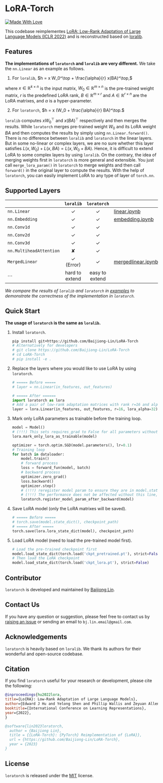 # LoRA-Torch

[![Made With Love](https://img.shields.io/badge/Made%20With-Love-orange.svg)](https://github.com/Baijiong-Lin/LoRA-Torch)

This codebase reimplementes [LoRA: Low-Rank Adaptation of Large Language Models (ICLR 2022)](https://openreview.net/forum?id=nZeVKeeFYf9) and is reconstructed based on [loralib](https://github.com/microsoft/LoRA). 



## Features

**The implementations of ``loratorch`` and ``loralib`` are very different.** We take the ``nn.Linear`` as an example as follows.

1. For ``loralib``,
   $h = x W_0^\top + \frac{\alpha}{r} x(BA)^\top,$

where $x\in\mathbb{R}^{k\times n}$ is the input matrix, $W_0\in\mathbb{R}^{m\times n}$ is the pre-trained weight matrix, $r$ is the predefined LoRA rank, $B\in\mathbb{R}^{m\times r}$ and $A\in \mathbb{R}^{r\times n}$ are the LoRA matrixes, and $\alpha$ is a hyper-parameter.

2. For ``loratorch``,
   $h = x (W_0 + \frac{\alpha}{r} BA)^\top.$
   
   

``loralib`` computes $xW_0^\top$ and $x(BA)^\top$ respectively and then merges the results. While ``loratorch`` merges pre-trained weight $W_0$ and its LoRA weight $BA$ and then computes the results by simply using ``nn.Linear.forward()``. There is no difference between ``loralib`` and ``loratorch`` in the linear layers. But in some no-linear or complex layers, we are no sure whether this layer satisfies $L(x, W_0)+L(x, BA) = L(x, W_0+BA)$. Hence, it is difficult to extend LoRA to some complex layers by using ``loralib``. On the contrary, the idea of merging weights first in ``loratorch`` is more general and extensible. You just call ``merge_lora_param()`` in ``loratorch`` to merge weights and then call ``forward()`` in the original layer to compute the results. With the help of ``loratorch``, you can easily implement LoRA to any type of layer of ``torch.nn``.



## Supported Layers

|                           | ``loralib``    | ``loratorch``  |                                                    |
| ------------------------- |:--------------:|:--------------:| -------------------------------------------------- |
| ``nn.Linear``             | ✓              | ✓              | [linear.ipynb](https://github.com/Baijiong-Lin/LoRA-Torch/blob/main/examples/linear.ipynb)            |
| ``nn.Embedding``          | ✓              | ✓              | [embedding.ipynb](https://github.com/Baijiong-Lin/LoRA-Torch/blob/main/examples/embedding.ipynb)      |
| ``nn.Conv1d``             | ✓              | ✓              |                                                    |
| ``nn.Conv2d``             | ✓              | ✓              |                                                    |
| ``nn.Conv3d``             | ✓              | ✓              |                                                    |
| ``nn.MultiheadAttention`` | ✘              | ✓              |                                                    |
| ``MergedLinear``          | ✓ (Error)      | ✓              | [mergedlinear.ipynb](https://github.com/Baijiong-Lin/LoRA-Torch/blob/main/examples/mergedlinear.ipynb) |
| $\cdots$                  | hard to extend | easy to extend |                                                    |

*We compare the results of ``loralib`` and ``loratorch``  in [examples](./examples) to demonstrate the correctness of the implementation in ``loratorch``.*



## Quick Start

**The usage of ``loratorch`` is the same as ``loralib``.**

1. Install ``loratorch``.
   
   ```bash
   pip install git+https://github.com/Baijiong-Lin/LoRA-Torch
   # Alternatively for developers
   # git clone https://github.com/Baijiong-Lin/LoRA-Torch
   # cd LoRA-Torch
   # pip install -e .
   ```

2. Replace the layers where you would like to use LoRA by using ``loratorch``.
   
   ```python
   # ===== Before =====
   # layer = nn.Linear(in_features, out_features)
   
   # ===== After ======
   import loratorch as lora
   # Add a pair of low-rank adaptation matrices with rank r=16 and alpha=32
   layer = lora.Linear(in_features, out_features, r=16, lora_alpha=32)
   ```

3. Mark only LoRA parameters as trainable before the training loop.
   
   ```python
   model = Model()
   # (!!!) This sets requires_grad to False for all parameters without the string "lora_" in their names
   lora.mark_only_lora_as_trainable(model)
   
   optimizer = torch.optim.SGD(model.parameters(), lr=0.1)
   # Training loop
   for batch in dataloader:
       model.train()
       # forward process
       loss = forward_fun(model, batch)
       # backward process
       optimizer.zero_grad()
       loss.backward()
       optimizer.step()
       # (!!!) reregister model param to ensure they are in model.state_dict() and model.parameters()
       # (!!!) The performance does not be affected without this line, but you will find that the some weights are missing in model.state_dict() and model.parameters()
       loratorch.register_model_param_after_backward(model)
   ```

4. Save LoRA model (only the LoRA matrixes will be saved).
   
   ```python
   # ===== Before =====
   # torch.save(model.state_dict(), checkpoint_path)
   # ===== After =====
   torch.save(lora.lora_state_dict(model), checkpoint_path)
   ```

5. Load LoRA model (need to load the pre-trained model first).
   
   ```python
   # Load the pre-trained checkpoint first
   model.load_state_dict(torch.load('ckpt_pretrained.pt'), strict=False)
   # Then load the LoRA checkpoint
   model.load_state_dict(torch.load('ckpt_lora.pt'), strict=False)
   ```

## Contributor

``loratorch`` is developed and maintained by [Baijiong Lin](https://baijiong-lin.github.io).

## Contact Us

If you have any question or suggestion, please feel free to contact us by [raising an issue](https://github.com/Baijiong-Lin/LoRA-Torch/issues) or sending an email to ``bj.lin.email@gmail.com``.

## Acknowledgements

``loratorch`` is heavily based on ``loralib``. We thank its authors for their wonderful and open-source codebase.

## Citation

If you find ``loratorch`` useful for your research or development, please cite the following:

```BibTeX
@inproceedings{hu2022lora,
title={Lo{RA}: Low-Rank Adaptation of Large Language Models},
author={Edward J Hu and Yelong Shen and Phillip Wallis and Zeyuan Allen-Zhu and Yuanzhi Li and Shean Wang and Lu Wang and Weizhu Chen},
booktitle={International Conference on Learning Representations},
year={2022},
}

@software{lin2023loratorch,
  author = {Baijiong Lin},
  title = {{LoRA-Torch}: {PyTorch} Reimplementation of {LoRA}},
  url = {https://github.com/Baijiong-Lin/LoRA-Torch},
  year = {2023}
}
```

## License

``loratorch`` is released under the [MIT](./LICENSE) license.


